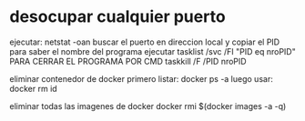 # desocupar cualquier puerto

ejecutar: 
netstat -oan
buscar el puerto  en direccion local y copiar el PID
para saber el nombre del programa
ejecutar tasklist /svc /FI "PID eq nroPID"
PARA CERRAR EL PROGRAMA POR CMD
taskkill /F /PID nroPID


eliminar contenedor de docker 
primero listar: docker ps -a
luego usar: docker rm id

eliminar todas las imagenes de docker
docker rmi $(docker images -a -q)